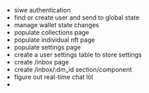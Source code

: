 
- siwe authentication
- find or create user and send to global state
- manage wallet state changes
- populate collections page
- populate individual nft page
- populate settings page
- create a user settings table to store settings
- create /inbox page
- create /inbox/:dm_id section/component
- figure out real-time chat lol
- 